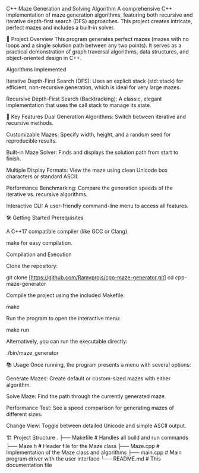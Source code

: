 C++ Maze Generation and Solving Algorithm
A comprehensive C++ implementation of maze generation algorithms, featuring both recursive and iterative depth-first search (DFS) approaches. This project creates intricate, perfect mazes and includes a built-in solver.

🎯 Project Overview
This program generates perfect mazes (mazes with no loops and a single solution path between any two points). It serves as a practical demonstration of graph traversal algorithms, data structures, and object-oriented design in C++.

Algorithms Implemented

Iterative Depth-First Search (DFS): Uses an explicit stack (std::stack) for efficient, non-recursive generation, which is ideal for very large mazes.

Recursive Depth-First Search (Backtracking): A classic, elegant implementation that uses the call stack to manage its state.

🚀 Key Features
Dual Generation Algorithms: Switch between iterative and recursive methods.

Customizable Mazes: Specify width, height, and a random seed for reproducible results.

Built-in Maze Solver: Finds and displays the solution path from start to finish.

Multiple Display Formats: View the maze using clean Unicode box characters or standard ASCII.

Performance Benchmarking: Compare the generation speeds of the iterative vs. recursive algorithms.

Interactive CLI: A user-friendly command-line menu to access all features.

🛠️ Getting Started
Prerequisites

A C++17 compatible compiler (like GCC or Clang).

make for easy compilation.

Compilation and Execution

Clone the repository:

git clone [https://github.com/Ramyprojs/cpp-maze-generator.git]
cd cpp-maze-generator

Compile the project using the included Makefile:

make

Run the program to open the interactive menu:

make run

Alternatively, you can run the executable directly:

./bin/maze_generator

📚 Usage
Once running, the program presents a menu with several options:

Generate Mazes: Create default or custom-sized mazes with either algorithm.

Solve Maze: Find the path through the currently generated maze.

Performance Test: See a speed comparison for generating mazes of different sizes.

Change View: Toggle between detailed Unicode and simple ASCII output.

🏗️ Project Structure
.
├── Makefile          # Handles all build and run commands
├── Maze.h            # Header file for the Maze class
├── Maze.cpp          # Implementation of the Maze class and algorithms
├── main.cpp          # Main program driver with the user interface
└── README.md         # This documentation file
